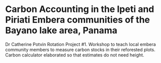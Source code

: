 # Carbon Accounting in the Ipeti and Piriati Embera communities of the Bayano lake area, Panama 
Dr Catherine Potvin Rotation Project #1. Workshop to teach local embera community members to measure carbon stocks in their reforested plots. Carbon calculator elaborated so that estimates do not need height.
